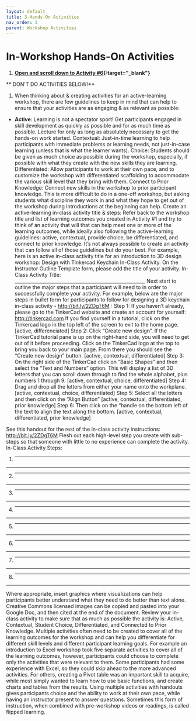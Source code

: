 ```yaml
---
layout: default
title: 3-Hands-On Activities
nav_order: 3
parent: Workshop Activities
---
```


# In-Workshop Hands-On Activities

1. **[Open and scroll down to Activity #6](https://docs.google.com/document/d/1X3FChiF7T135sEjjxO69oamhIYPaxpiF42uLjVIxopI/edit#){:target="_blank"}**

** DON'T DO ACTIVITIES BELOW!**

1. When thinking about & creating activities for an active-learning workshop, there are few guidelines to keep in mind that can help to ensure that your activities are as engaging & as relevant as possible:
- **Active**: Learning is not a spectator sport! Get participants engaged in skill development as quickly as possible and for as much time as possible. Lecture for only as long as absolutely necessary to get the hands-on work started.
Contextual: Just-in-time learning to help participants with immediate problems or learning needs, not just-in-case learning (unless that is what the learner wants).
Choice: Students should be given as much choice as possible during the workshop, especially, if possible with what they create with the new skills they are learning. 
Differentiated: Allow participants to work at their own pace, and to customize the workshop with differentiated scaffolding to accommodate the various skill level that they bring with them.
Connect to Prior Knowledge: Connect new skills in the workshop to prior participant knowledge. This is more difficult to do in a one-off workshop, but asking students what discipline they work in and what they hope to get out of the workshop during introductions at the beginning can help.
Create an active-learning in-class activity title & steps:
Refer back to the workshop title and list of learning outcomes you created in Activity #1 and try to think of an activity that will that can help meet one or more of the learning outcomes, while ideally also following the active-learning guidelines: active, contextual, provide choice, be differentiated, and connect to prior knowledge. It’s not always possible to create an activity that can follow all of those guidelines but do your best.
For example, here is an active in-class activity title for an introduction to 3D design workshop: Design with Tinkercad Keychain In-Class Activity.
On the Instructor Outline Template form, please add the title of your activity.
In-Class Activity Title: ________________________________________________________
Next start to outline the major steps that a participant will need to in order to successfully complete your activity. For example, below are the major steps in bullet form for participants to follow for designing a 3D keychain in-class activity - http://bit.ly/2ZDgT6M : 
Step 1: If you haven’t already, please go to the TinkerCad website and create an account for yourself: http://tinkercad.com  If you find yourself in a tutorial, click on the Tinkercad logo in the top left of the screen to exit to the home page. [active, differenciated]
Step 2: Click “Create new design”. If the TinkerCad tutorial pane is up on the right-hand side, you will need to get out of it before proceeding. Click on the TinkerCad logo at the top to bring you back to your main page. From there you should see the “Create new design” button. [active, contextual, differentiated]
Step 3: On the right side of the TinkerCad click on “Basic Shapes” and then select the “Text and Numbers” option. This will display a list of 3D letters that you can scroll down through to find the whole alphabet, plus numbers 1 through 9. [active, contextual, choice, differentiated]
Step 4: Drag and drop all the letters from either your name onto the workplane. [active, contextual, choice, differentiated]
Step 5: Select all the letters and then click on the “Align Button” [active, contextual, differentiated, prior knowledge]
Step 6: Then click on the “handle on the bottom left of the text to align the text along the bottom. [active, contextual, differentiated, prior knowledge]

See this handout for the rest of the in-class activity instructions:  http://bit.ly/2ZDgT6M 
Flesh out each high-level step you create with sub-steps so that someone with little to no experience can complete the activity.
In-Class Activity Steps:
1. _____________________________________________________________
_____________________________________________________________
2. _____________________________________________________________
_____________________________________________________________
3. _____________________________________________________________
_____________________________________________________________
4. _____________________________________________________________
_____________________________________________________________
5. _____________________________________________________________
_____________________________________________________________
6. _____________________________________________________________
_____________________________________________________________
7. _____________________________________________________________
_____________________________________________________________
8. _____________________________________________________________
_____________________________________________________________

Where appropriate, insert graphics where visualizations can help participants better understand what they need to do better than text alone. Creative Commons licensed images can be copied and pasted into your Google Doc, and then cited at the end of the document.
Review your in-class activity to make sure that as much as possible the activity is: 
Active, Contextual, Student Choice, Differentiated, and Connected to Prior Knowledge.
Multiple activities often need to be created to cover all of the learning outcomes for the workshop and can help you differentiate for different skill levels and different participant learning goals. 
For example an introduction to Excel workshop took five separate activities to cover all of the learning outcomes, however, participants could choose to complete only the activities that were relevant to them.
Some participants had some experience with Excel, so they could skip ahead to the more advanced activities. For others, creating a Pivot table was an important skill to acquire, while most simply wanted to learn how to use basic functions, and create charts and tables from the results. 
Using multiple activities with handouts gives participants choice and the ability to work at their own pace, while having an instructor present to answer questions. Sometimes this form of instruction, when combined with pre-workshop videos or readings, is called flipped learning.

